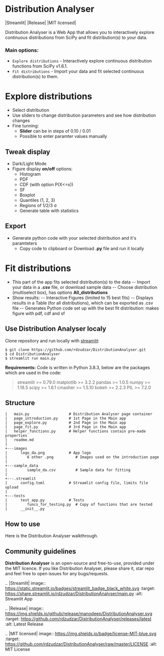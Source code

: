 # Distribution Analyser
|Streamlit| |Release| |MIT licensed|

Distribution Analyser is a Web App that allows you to interactively explore 
continuous distributions from SciPy and fit distribution(s) to your data.

### Main options:

- `Explore distributions` - Interactively explore continuous distribution functions from SciPy v1.6.1.
- `Fit distributions` - Import your data and fit selected continuous distribution(s) to them.

# Explore distributions

- Select distribution
- Use sliders to change distribution parameters and see how distribution changes
- Fine tunning: 
    - **Slider** can be in steps of 0.10 / 0.01
    - Possible to enter paramter values manually

## Tweak display

- Dark/Light Mode
- Figure display **on/off** options:
    - Histogram
    - PDF
    - CDF (with option P(X<=x))
    - SF
    - Boxplot
    - Quantiles (1, 2, 3)
    - Regions of 1/2/3 σ
    - Generate table with statistics

## Export

- Generate python code with your selected distribution and it's paramteters
    - Copy code to clipboard or Download **.py** file and run it locally 

# Fit distributions

- This part of the app fits selected distribution(s) to the data
-- Import your data in a **.csv** file, or download sample data
-- Choose distribution (multiselect box), has options **All_distributions**
- Show results: 
-- Interactive Figures (limited to 15 best fits)
-- Displays results in a Table (for all distributions), which can be exported as .csv file
-- Generates Python code set up with the best fit distribution: makes figure with pdf, cdf and sf


## Use Distribution Analyser localy

Clone repository and run locally with [streamlit](https://streamlit.io/):
```
$ git clone https://github.com/rdzudzar/DistributionAnalyser.git
$ cd DistributionAnalyser
$ streamlit run main.py

```

**Requirements:**
Code is written in Python 3.8.3, below are the packages which are used in the code:

> streamlit >= 0.79.0
> matplotlib >= 3.2.2
> pandas >= 1.0.5
> numpy >= 1.18.5
> scipy >= 1.6.1
> cmasher >= 1.5.10
> bokeh >= 2.2.3
> PIL >= 7.2.0

## Structure
```
|   main.py                  # Distribution Analyser page container
|   page_introduction.py     # 1st Page in the Main app
|   page_explore.py          # 2nd Page in the Main app
|   page_fit.py              # 3rd Page in the Main app
|   helper_functions.py      # Helper functions contain pre-made properties
|   readme.md                
|   
+---images                   
|      logo_da.png           # App logo
|   	  6 other .png          # Images used on the introduction page
|
+---sample_data              
|   	  sample_da.csv         # Sample data for fitting
|
+---.streamlit               
|      config.toml           # Streamlit config file, limits file upload
|       
+---tests                    
|      test_app.py           # Tests
|   	  funcs_for_testing.py  # Copy of functions that are tested
|      __init__.py          
```

## How to use

Here is the Distribution Analyser walkthrough.

## Community guidelines

**Distribution Analyser** is an open-source and free-to-use, provided under the MIT licence.
If you like Distribution Analyser, please share it, star repo and feel free to open issues for any bugs/requests.

.. |Streamlit| image:: https://static.streamlit.io/badges/streamlit_badge_black_white.svg
   :target: https://share.streamlit.io/rdzudzar/DistributionAnalyser/main.py
   :alt: Streamlit App
   
.. |Release| image:: https://img.shields.io/github/release/manodeep/DistributionAnalyser.svg
   :target: https://github.com/rdzudzar/DistributionAnalyser/releases/latest
   :alt: Latest Release

.. |MIT licensed| image:: https://img.shields.io/badge/license-MIT-blue.svg
   :target: https://github.com/rdzudzar/DistributionAnalyser/raw/master/LICENSE
   :alt: MIT License
   